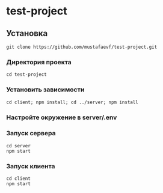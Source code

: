 # test-project
## Установка
```
git clone https://github.com/mustafaevf/test-project.git
```
### Директория проекта 
```
cd test-project
```
### Установить зависимости
```
cd client; npm install; cd ../server; npm install   
```
### Настройте окружение в server/.env
### Запуск сервера
```
cd server
npm start
```
### Запуск клиента
```
cd client
npm start
```